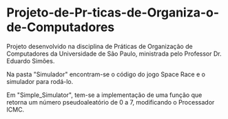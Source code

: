 # Projeto-de-Pr-ticas-de-Organiza-o-de-Computadores
Projeto desenvolvido na disciplina de Práticas de Organização de Computadores da Universidade de São Paulo, ministrada pelo Professor Dr. Eduardo Simões.

Na pasta "Simulador" encontram-se o código do jogo Space Race e o simulador para rodá-lo. 

Em "Simple_Simulator", tem-se a implementação de uma função que retorna um número pseudoaleatório de 0 a 7, modificando o Processador ICMC.
